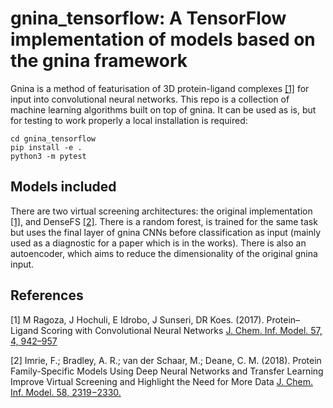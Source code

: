 # gnina_tensorflow: A TensorFlow implementation of models based on the gnina framework

Gnina is a method of featurisation of 3D protein-ligand complexes [[1]](#1) for input into convolutional neural networks. This repo is a collection of machine learning algorithms built on top of gnina. It can be used as is, but for testing to work properly a local installation is required:

```
cd gnina_tensorflow
pip install -e .
python3 -m pytest
```

## Models included

There are two virtual screening architectures: the original implementation [[1]](#1), and DenseFS [[2]](#2). There is a random forest, is trained for the same task but uses the final layer of gnina CNNs before classification as input (mainly used as a diagnostic for a paper which is in the works). There is also an autoencoder, which aims to reduce the dimensionality of the original gnina input.

## References
<a id="1">[1]</a> 
M Ragoza, J Hochuli, E Idrobo, J Sunseri, DR Koes. (2017). 
Protein–Ligand Scoring with Convolutional Neural Networks
[J. Chem. Inf. Model. 57, 4, 942–957](http://pubs.acs.org/doi/full/10.1021/acs.jcim.6b00740)

<a id="2">[2]</a> 
Imrie, F.; Bradley, A. R.; van der Schaar, M.; Deane, C. M. (2018). 
Protein Family-Specific Models Using Deep Neural Networks and Transfer Learning Improve Virtual Screening and Highlight the Need for More Data
[J. Chem. Inf. Model. 58, 2319−2330.](https://pubs.acs.org/doi/10.1021/acs.jcim.8b00350)
